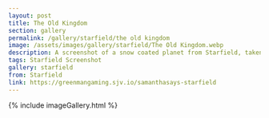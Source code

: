 ```yaml
---
layout: post
title: The Old Kingdom
section: gallery
permalink: /gallery/starfield/the old kingdom
image: /assets/images/gallery/starfield/The Old Kingdom.webp
description: A screenshot of a snow coated planet from Starfield, taken by Samantha Says.
tags: Starfield Screenshot
gallery: starfield
from: Starfield
link: https://greenmangaming.sjv.io/samanthasays-starfield
---
```

{% include imageGallery.html %}
